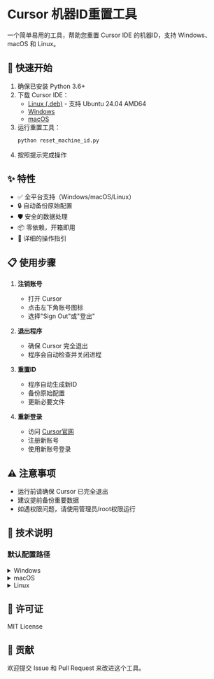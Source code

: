 # Cursor 机器ID重置工具

一个简单易用的工具，帮助您重置 Cursor IDE 的机器ID，支持 Windows、macOS 和 Linux。

## 🚀 快速开始

1. 确保已安装 Python 3.6+
2. 下载 Cursor IDE：
   - [Linux (.deb)](https://github.com/adysec/cursor/releases/latest) - 支持 Ubuntu 24.04 AMD64
   - [Windows](https://cursor.com)
   - [macOS](https://cursor.com)
3. 运行重置工具：
   ```bash
   python reset_machine_id.py
   ```
4. 按照提示完成操作

## ✨ 特性

- ✅ 全平台支持（Windows/macOS/Linux）
- 🔒 自动备份原始配置
- 🛡️ 安全的数据处理
- 📦 零依赖，开箱即用
- 📝 详细的操作指引

## 📋 使用步骤

1. **注销账号**
   - 打开 Cursor
   - 点击左下角账号图标
   - 选择"Sign Out"或"登出"

2. **退出程序**
   - 确保 Cursor 完全退出
   - 程序会自动检查并关闭进程

3. **重置ID**
   - 程序自动生成新ID
   - 备份原始配置
   - 更新必要文件

4. **重新登录**
   - 访问 [Cursor官网](https://cursor.com)
   - 注册新账号
   - 使用新账号登录

## ⚠️ 注意事项

- 运行前请确保 Cursor 已完全退出
- 建议提前备份重要数据
- 如遇权限问题，请使用管理员/root权限运行

## 🔧 技术说明

### 默认配置路径

<details>
<summary>Windows</summary>

```ini
storage_path = %APPDATA%\Cursor\User\globalStorage\storage.json
sqlite_path = %APPDATA%\Cursor\User\globalStorage\state.vscdb
cursor_path = %LOCALAPPDATA%\Programs\Cursor\resources\app
```
</details>

<details>
<summary>macOS</summary>

```ini
storage_path = ~/Library/Application Support/Cursor/User/globalStorage/storage.json
sqlite_path = ~/Library/Application Support/Cursor/User/globalStorage/state.vscdb
cursor_path = /Applications/Cursor.app/Contents/Resources/app
```
</details>

<details>
<summary>Linux</summary>

```ini
storage_path = ~/.config/cursor/User/globalStorage/storage.json
sqlite_path = ~/.config/cursor/User/globalStorage/state.vscdb
cursor_path = /usr/share/cursor/resources/app
```
</details>

## 📄 许可证

MIT License

## 🤝 贡献

欢迎提交 Issue 和 Pull Request 来改进这个工具。 
